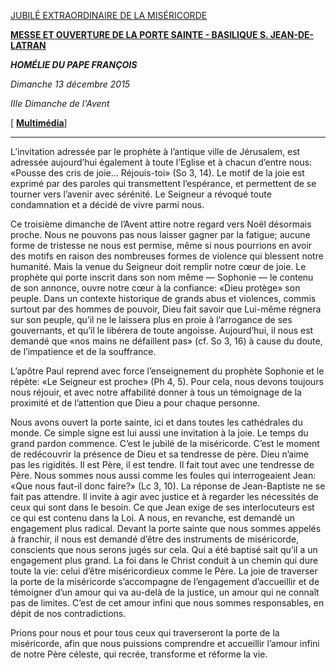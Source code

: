 [JUBILÉ EXTRAORDINAIRE DE LA MISÉRICORDE](http://www.iubilaeummisericordiae.va/content/gdm/fr.html)

**[MESSE ET OUVERTURE DE LA PORTE SAINTE - BASILIQUE S. JEAN-DE-LATRAN](http://www.vatican.va/news_services/liturgy/libretti/2015/20151213-libretto-apertura-porta-santa_laterano.pdf)**

***HOMÉLIE DU PAPE FRANÇOIS***

*Dimanche 13 décembre 2015*

*IIIe Dimanche de l'Avent*

\[ **[Multimédia](http://w2.vatican.va/content/francesco/fr/events/event.dir.html/content/vaticanevents/fr/2015/12/13/portasantalaterano.html)**\]

* * *

L’invitation adressée par le prophète à l’antique ville de Jérusalem, est adressée aujourd’hui également à toute l’Eglise et à chacun d’entre nous: «Pousse des cris de joie... Réjouis-toi» (So 3, 14). Le motif de la joie est exprimé par des paroles qui transmettent l’espérance, et permettent de se tourner vers l’avenir avec sérénité. Le Seigneur a révoqué toute condamnation et a décidé de vivre parmi nous.

Ce troisième dimanche de l’Avent attire notre regard vers Noël désormais proche. Nous ne pouvons pas nous laisser gagner par la fatigue; aucune forme de tristesse ne nous est permise, même si nous pourrions en avoir des motifs en raison des nombreuses formes de violence qui blessent notre humanité. Mais la venue du Seigneur doit remplir notre cœur de joie. Le prophète qui porte inscrit dans son nom même — Sophonie — le contenu de son annonce, ouvre notre cœur à la confiance: «Dieu protège» son peuple. Dans un contexte historique de grands abus et violences, commis surtout par des hommes de pouvoir, Dieu fait savoir que Lui-même régnera sur son peuple, qu’il ne le laissera plus en proie à l’arrogance de ses gouvernants, et qu’il le libérera de toute angoisse. Aujourd’hui, il nous est demandé que «nos mains ne défaillent pas» (cf. So 3, 16) à cause du doute, de l’impatience et de la souffrance.

L’apôtre Paul reprend avec force l’enseignement du prophète Sophonie et le répète: «Le Seigneur est proche» (Ph 4, 5). Pour cela, nous devons toujours nous réjouir, et avec notre affabilité donner à tous un témoignage de la proximité et de l’attention que Dieu a pour chaque personne.

Nous avons ouvert la porte sainte, ici et dans toutes les cathédrales du monde. Ce simple signe est lui aussi une invitation à la joie. Le temps du grand pardon commence. C’est le jubilé de la miséricorde. C’est le moment de redécouvrir la présence de Dieu et sa tendresse de père. Dieu n’aime pas les rigidités. Il est Père, il est tendre. Il fait tout avec une tendresse de Père. Nous sommes nous aussi comme les foules qui interrogeaient Jean: «Que nous faut-il donc faire?» (Lc 3, 10). La réponse de Jean-Baptiste ne se fait pas attendre. Il invite à agir avec justice et à regarder les nécessités de ceux qui sont dans le besoin. Ce que Jean exige de ses interlocuteurs est ce qui est contenu dans la Loi. A nous, en revanche, est demandé un engagement plus radical. Devant la porte sainte que nous sommes appelés à franchir, il nous est demandé d’être des instruments de miséricorde, conscients que nous serons jugés sur cela. Qui a été baptisé sait qu’il a un engagement plus grand. La foi dans le Christ conduit à un chemin qui dure toute la vie: celui d’être miséricordieux comme le Père. La joie de traverser la porte de la miséricorde s’accompagne de l’engagement d’accueillir et de témoigner d’un amour qui va au-delà de la justice, un amour qui ne connaît pas de limites. C’est de cet amour infini que nous sommes responsables, en dépit de nos contradictions.

Prions pour nous et pour tous ceux qui traverseront la porte de la miséricorde, afin que nous puissions comprendre et accueillir l’amour infini de notre Père céleste, qui recrée, transforme et réforme la vie.